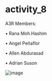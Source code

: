 # activity_8

A3R Members: 

• Rana Moh.Hashim 

• Angel Peñaflor

• Allen Abdurasad

• Adrian Suson

![image](https://github.com/AdrianSuson/activity_8/assets/164796962/111e0280-9502-4c99-95f8-fd17b0254772)
